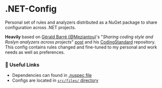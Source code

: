 # .NET-Config
Personal set of rules and analyzers distributed as a NuGet package to share configuration across .NET projects.

**Heavily** based on [Gérald Barré (@Meziantou)](https://github.com/meziantou)'s "*Sharing coding style and Roslyn analyzers across projects*" [post](https://www.meziantou.net/sharing-coding-style-and-roslyn-analyzers-across-projects.htm) and his [CodingStandard](https://github.com/meziantou/Meziantou.DotNet.CodingStandard) repository.  
This config contains rules changed and fine-tuned to my personal and work needs as well as preferences.

### 🔗 Useful Links
- Dependencies can found in [.nuspec file](./Kiruyuto.DotNet.Config.nuspec)
- Configs are located in [`src/files/` directory](./src/files/)
